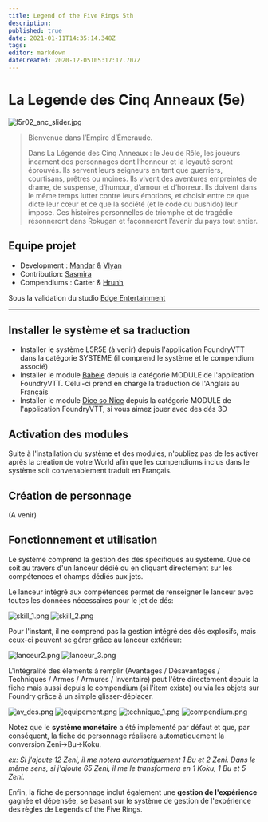 ```yaml
---
title: Legend of the Five Rings 5th
description: 
published: true
date: 2021-01-11T14:35:14.348Z
tags: 
editor: markdown
dateCreated: 2020-12-05T05:17:17.707Z
---
```


# La Legende des Cinq Anneaux (5e)
![l5r02_anc_slider.jpg](/images/l5r02_anc_slider.jpg)

> Bienvenue dans l’Empire d’Émeraude.
> 
> Dans La Légende des Cinq Anneaux : le Jeu de Rôle, les joueurs incarnent des personnages dont l’honneur et la loyauté seront éprouvés. Ils servent leurs seigneurs en tant que guerriers, courtisans, prêtres ou moines. Ils vivent des aventures empreintes de drame, de suspense, d’humour, d’amour et d’horreur. Ils doivent dans le même temps lutter contre leurs émotions, et choisir entre ce que dicte leur cœur et ce que la société (et le code du bushido) leur impose. Ces histoires personnelles de triomphe et de tragédie résonneront dans Rokugan et façonneront l’avenir du pays tout entier.

## Equipe projet

- Development : [Mandar](https://foundryvtt.com/community/mandar) & [Vlyan](https://foundryvtt.com/community/vlyan)
- Contribution: [Sasmira](https://foundryvtt.com/community/sasmira)
- Compendiums : Carter & [Hrunh](https://foundryvtt.com/community/hrunh)

Sous la validation du studio [Edge Entertainment](https://edge-studio.net/)

---

## Installer le système et sa traduction
- Installer le système L5R5E (à venir) depuis l'application FoundryVTT dans la catégorie SYSTEME (il comprend le système et le compendium associé)
- Installer le module [Babele](https://foundryvtt.com/packages/babele/) depuis la catégorie MODULE de l'application FoundryVTT. Celui-ci prend en charge la traduction de l'Anglais au Français
- Installer le module [Dice so Nice](https://foundryvtt.com/packages/dice-so-nice/) depuis la catégorie MODULE de l'application FoundryVTT, si vous aimez jouer avec des dés 3D

## Activation des modules
Suite à l'installation du système et des modules, n'oubliez pas de les activer après la création de votre World afin que les compendiums inclus dans le système soit convenablement traduit en Français.

## Création de personnage

(A venir)

## Fonctionnement et utilisation
Le système comprend la gestion des dés spécifiques au système. Que ce soit au travers d'un lanceur dédié ou en cliquant directement sur les compétences et champs dédiés aux jets.

Le lanceur intégré aux compétences permet de renseigner le lanceur avec toutes les données nécessaires pour le jet de dés:

![skill_1.png](/images/skill_1.png) ![skill_2.png](/images/skill_2.png)

Pour l'instant, il ne comprend pas la gestion intégré des dés explosifs, mais ceux-ci peuvent se gérer grâce au lanceur extérieur:

![lanceur2.png](/images/lanceur2.png) 
![lanceur_3.png](/images/lanceur_3.png)

L'intégralité des élements à remplir (Avantages / Désavantages / Techniques / Armes / Armures / Inventaire) peut l'être directement depuis la fiche mais aussi depuis le compendium (si l'item existe) ou via les objets sur Foundry grâce à un simple glisser-déplacer.

![av_des.png](/images/av_des.png) ![equipement.png](/images/equipement.png) ![technique_1.png](/images/technique_1.png) ![compendium.png](/images/compendium.png)

Notez que le **système monétaire** a été implementé par défaut et que, par conséquent, la fiche de personnage réalisera automatiquement la conversion Zeni->Bu->Koku.

*ex: Si j'ajoute 12 Zeni, il me notera automatiquement 1 Bu et 2 Zeni. Dans le même sens, si j'ajoute 65 Zeni, il me le transformera en 1 Koku, 1 Bu et 5 Zeni.*

Enfin, la fiche de personnage inclut également une **gestion de l'expérience** gagnée et dépensée, se basant sur le système de gestion de l'expérience des règles de Legends of the Five Rings.